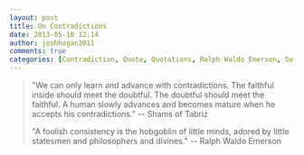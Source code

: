 ```yaml
---
layout: post
title: On Contradictions
date: 2013-05-10 12:14
author: joshhogan2011
comments: true
categories: [Contradiction, Quote, Quotations, Ralph Waldo Emerson, Sufism]
---
```

<blockquote>"We can only learn and advance with contradictions. The faithful inside should meet the doubtful. The doubtful should meet the faithful. A human slowly advances and becomes mature when he accepts his contradictions." -- Shams of Tabriz

"A foolish consistency is the hobgoblin of little minds, adored by little statesmen and philosophers and divines." -- Ralph Waldo Emerson</blockquote>
&nbsp;
